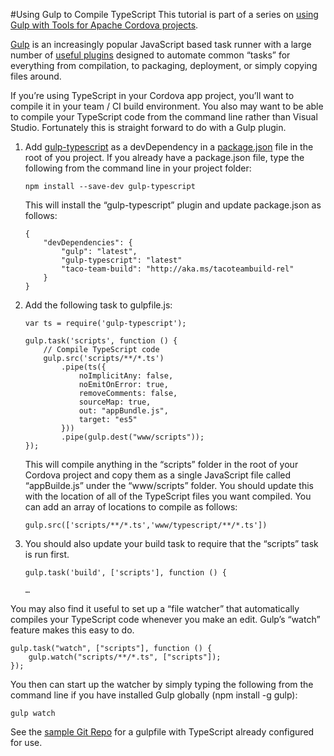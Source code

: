 #<a name="ts"></a>Using Gulp to Compile TypeScript
This tutorial is part of a series on [using Gulp with Tools for Apache Cordova projects](http://go.microsoft.com/fwlink/?LinkID=533767).

[Gulp](http://go.microsoft.com/fwlink/?LinkID=533803) is an increasingly popular JavaScript based task runner with a large number of [useful plugins](http://go.microsoft.com/fwlink/?LinkID=533790) designed to automate common “tasks” for everything from compilation, to packaging, deployment, or simply copying files around.

If you’re using TypeScript in your Cordova app project, you’ll want to compile it in your team / CI build environment. You also may want to be able to compile your TypeScript code from the command line rather than Visual Studio. Fortunately this is straight forward to do with a Gulp plugin.

1.  Add [gulp-typescript](http://go.microsoft.com/fwlink/?LinkID=533748) as a devDependency in a [package.json](http://go.microsoft.com/fwlink/?LinkID=533781) file in the root of you project. If you already have a package.json file, type the following from the command line in your project folder:

	~~~~~~~~~~~~~~~~~~~~~~~~~~~~~~~~~~~~~~~~~~~~~~~~~~~~~~~~~~~~~~~~~~~~~~~~~~~~~~~~
    npm install --save-dev gulp-typescript
	~~~~~~~~~~~~~~~~~~~~~~~~~~~~~~~~~~~~~~~~~~~~~~~~~~~~~~~~~~~~~~~~~~~~~~~~~~~~~~~~

    This will install the “gulp-typescript” plugin and update package.json as follows:

	~~~~~~~~~~~~~~~~~~~~~~~~~~~~~~~~~~~~~~~~~~~~~~~~~~~~~~~~~~~~~~~~~~~~~~~~~~~~~~~~
    {
        "devDependencies": {
            "gulp": "latest",
            "gulp-typescript": "latest"
            "taco-team-build": "http://aka.ms/tacoteambuild-rel"
    	}
    }
	~~~~~~~~~~~~~~~~~~~~~~~~~~~~~~~~~~~~~~~~~~~~~~~~~~~~~~~~~~~~~~~~~~~~~~~~~~~~~~~~

2.  Add the following task to gulpfile.js:

 	~~~~~~~~~~~~~~~~~~~~~~~~~~~~~~~~~~~~~~~~~~~~~~~~~~~~~~~~~~~~~~~~~~~~~~~~~~~~~~~~
    var ts = require('gulp-typescript');

    gulp.task('scripts', function () {
        // Compile TypeScript code
        gulp.src('scripts/**/*.ts')
        	.pipe(ts({
            	noImplicitAny: false,
                noEmitOnError: true,
                removeComments: false,
            	sourceMap: true,
                out: "appBundle.js",
                target: "es5"
    		}))
    		.pipe(gulp.dest("www/scripts"));
    });
	~~~~~~~~~~~~~~~~~~~~~~~~~~~~~~~~~~~~~~~~~~~~~~~~~~~~~~~~~~~~~~~~~~~~~~~~~~~~~~~~

	This will compile anything in the “scripts” folder in the root of your Cordova project and copy them as a single JavaScript file called “appBuilde.js” under the “www/scripts” folder. You should update this with the location of all of the TypeScript files you want compiled. You can add an array of locations to compile as follows:

	~~~~~~~~~~~~~~~~~~~~~~~~~~~~~~~~~~~~~~~~~~~~~~~~~~~~~~~~~~~~~~~~~~~~~~~~~~~~~~~~
	gulp.src(['scripts/**/*.ts','www/typescript/**/*.ts'])
	~~~~~~~~~~~~~~~~~~~~~~~~~~~~~~~~~~~~~~~~~~~~~~~~~~~~~~~~~~~~~~~~~~~~~~~~~~~~~~~~

3.  You should also update your build task to require that the “scripts” task is
    run first.

	~~~~~~~~~~~~~~~~~~~~~~~~~~~~~~~~~~~~~~~~~~~~~~~~~~~~~~~~~~~~~~~~~~~~~~~~~~~~~~~~
    gulp.task('build', ['scripts'], function () {

    …
	~~~~~~~~~~~~~~~~~~~~~~~~~~~~~~~~~~~~~~~~~~~~~~~~~~~~~~~~~~~~~~~~~~~~~~~~~~~~~~~~

You may also find it useful to set up a “file watcher” that automatically compiles your TypeScript code whenever you make an edit. Gulp’s “watch” feature
makes this easy to do.

~~~~~~~~~~~~~~~~~~~~~~~~~~~~~~~~~~~~~~~~~~~~~~~~~~~~~~~~~~~~~~~~~~~~~~~~~~~~~~~~
gulp.task("watch", ["scripts"], function () {
    gulp.watch("scripts/**/*.ts", ["scripts"]);
});
~~~~~~~~~~~~~~~~~~~~~~~~~~~~~~~~~~~~~~~~~~~~~~~~~~~~~~~~~~~~~~~~~~~~~~~~~~~~~~~~

You then can start up the watcher by simply typing the following from the command line if you have installed Gulp globally (npm install -g gulp):

~~~~~~~~~~~~~~~~~~~~~~~~~~~~~~~~~~~~~~~~~~~~~~~~~~~~~~~~~~~~~~~~~~~~~~~~~~~~~~~~
gulp watch
~~~~~~~~~~~~~~~~~~~~~~~~~~~~~~~~~~~~~~~~~~~~~~~~~~~~~~~~~~~~~~~~~~~~~~~~~~~~~~~~

See the [sample Git Repo](http://go.microsoft.com/fwlink/?LinkID=533736) for a gulpfile with TypeScript already configured for use.